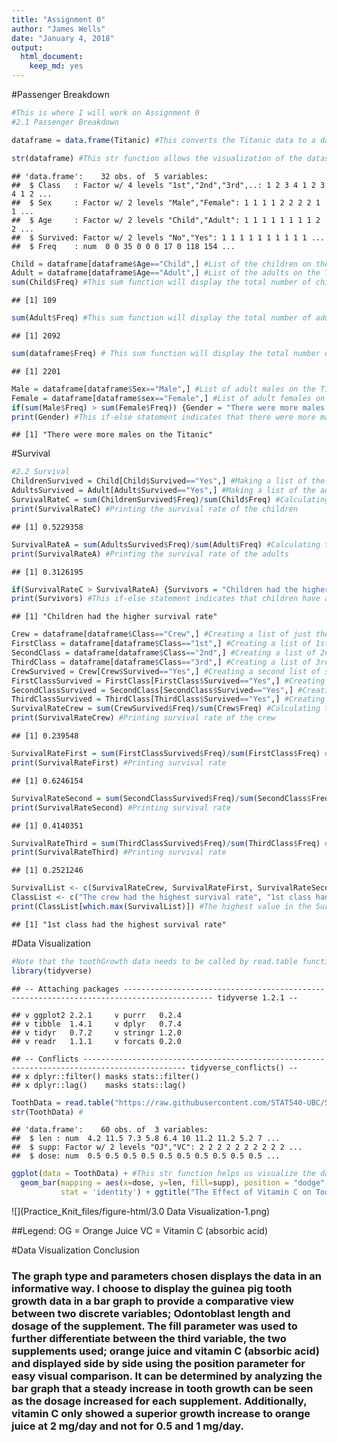 ```yaml
---
title: "Assignment 0"
author: "James Wells"
date: "January 4, 2018"
output: 
  html_document: 
    keep_md: yes
---
```




#Passenger Breakdown

```r
#This is where I will work on Assignment 0
#2.1 Passenger Breakdown

dataframe = data.frame(Titanic) #This converts the Titanic data to a data frame format

str(dataframe) #This str function allows the visualization of the dataset
```

```
## 'data.frame':	32 obs. of  5 variables:
##  $ Class   : Factor w/ 4 levels "1st","2nd","3rd",..: 1 2 3 4 1 2 3 4 1 2 ...
##  $ Sex     : Factor w/ 2 levels "Male","Female": 1 1 1 1 2 2 2 2 1 1 ...
##  $ Age     : Factor w/ 2 levels "Child","Adult": 1 1 1 1 1 1 1 1 2 2 ...
##  $ Survived: Factor w/ 2 levels "No","Yes": 1 1 1 1 1 1 1 1 1 1 ...
##  $ Freq    : num  0 0 35 0 0 0 17 0 118 154 ...
```

```r
Child = dataframe[dataframe$Age=="Child",] #List of the children on the Titanic
Adult = dataframe[dataframe$Age=="Adult",] #List of the adults on the Titanic
sum(Child$Freq) #This sum function will display the total number of children on the Titanic
```

```
## [1] 109
```

```r
sum(Adult$Freq) #This sum function will display the total number of adults on the Titanic
```

```
## [1] 2092
```

```r
sum(dataframe$Freq) # This sum function will display the total number of people on the Titanic
```

```
## [1] 2201
```

```r
Male = dataframe[dataframe$Sex=="Male",] #List of adult males on the Titanic
Female = dataframe[dataframe$sex=="Female",] #List of adult females on the Titanic
if(sum(Male$Freq) > sum(Female$Freq)) {Gender = "There were more males on the Titanic"} else {Gender = "There were more females on the Titanic"}
print(Gender) #This if-else statement indicates that there were more males on the Titanic
```

```
## [1] "There were more males on the Titanic"
```
#Survival

```r
#2.2 Survival
ChildrenSurvived = Child[Child$Survived=="Yes",] #Making a list of the children who survived
AdultsSurvived = Adult[Adult$Survived=="Yes",] #Making a list of the adults who survived
SurvivalRateC = sum(ChildrenSurvived$Freq)/sum(Child$Freq) #Calculating the survival rate of children on the Titanic
print(SurvivalRateC) #Printing the survival rate of the children
```

```
## [1] 0.5229358
```

```r
SurvivalRateA = sum(AdultsSurvived$Freq)/sum(Adult$Freq) #Calculating the survival rate of the adults on the Titanic
print(SurvivalRateA) #Printing the survival rate of the adults
```

```
## [1] 0.3126195
```

```r
if(SurvivalRateC > SurvivalRateA) {Survivors = "Children had the higher survival rate"} else {Survivors = "Adults had the higher survival rate"}
print(Survivors) #This if-else statement indicates that children have a higher survival rate
```

```
## [1] "Children had the higher survival rate"
```

```r
Crew = dataframe[dataframe$Class=="Crew",] #Creating a list of just the crew
FirstClass = dataframe[dataframe$Class=="1st",] #Creating a list of 1st class passengers 
SecondClass = dataframe[dataframe$Class=="2nd",] #Creating a list of 2nd class passengers
ThirdClass = dataframe[dataframe$Class=="3rd",] #Creating a list of 3rd class passengers
CrewSurvived = Crew[Crew$Survived=="Yes",] #Creating a second list of survived crew members
FirstClassSurvived = FirstClass[FirstClass$Survived=="Yes",] #Creating a second list of survived 1st class passengers
SecondClassSurvived = SecondClass[SecondClass$Survived=="Yes",] #Creating a second list of survived 2nd class passengers
ThirdClassSurvived = ThirdClass[ThirdClass$Survived=="Yes",] #Creating a second list of 3rd class passengers
SurvivalRateCrew = sum(CrewSurvived$Freq)/sum(Crew$Freq) #Calculating the crew members' survival rate
print(SurvivalRateCrew) #Printing survival rate of the crew
```

```
## [1] 0.239548
```

```r
SurvivalRateFirst = sum(FirstClassSurvived$Freq)/sum(FirstClass$Freq) #Calculating the 1st class passengers' survival rate
print(SurvivalRateFirst) #Printing survival rate
```

```
## [1] 0.6246154
```

```r
SurvivalRateSecond = sum(SecondClassSurvived$Freq)/sum(SecondClass$Freq) #Calculating the 2nd class passengers' survival rate
print(SurvivalRateSecond) #Printing survival rate
```

```
## [1] 0.4140351
```

```r
SurvivalRateThird = sum(ThirdClassSurvived$Freq)/sum(ThirdClass$Freq) #Calculating the 3rd class passengers' survival rate
print(SurvivalRateThird) #Printing survival rate
```

```
## [1] 0.2521246
```

```r
SurvivalList <- c(SurvivalRateCrew, SurvivalRateFirst, SurvivalRateSecond, SurvivalRateThird) #A list to compile the 4 survival rates
ClassList <- c("The crew had the highest survival rate", "1st class had the highest survival rate", "2nd class had the highest survival rate", "3rd class had the highest survival rate") #A list to hold the names of the 4 classes in the same order as the SurvivalList
print(ClassList[which.max(SurvivalList)]) #The highest value in the SurvivalList will be used to print the name of from the ClassList using the which.max function
```

```
## [1] "1st class had the highest survival rate"
```
#Data Visualization

```r
#Note that the toothGrowth data needs to be called by read.table function)
library(tidyverse)
```

```
## -- Attaching packages ------------------------------------------------------------------------------------------ tidyverse 1.2.1 --
```

```
## v ggplot2 2.2.1     v purrr   0.2.4
## v tibble  1.4.1     v dplyr   0.7.4
## v tidyr   0.7.2     v stringr 1.2.0
## v readr   1.1.1     v forcats 0.2.0
```

```
## -- Conflicts --------------------------------------------------------------------------------------------- tidyverse_conflicts() --
## x dplyr::filter() masks stats::filter()
## x dplyr::lag()    masks stats::lag()
```

```r
ToothData = read.table("https://raw.githubusercontent.com/STAT540-UBC/STAT540-UBC.github.io/master/homework/practice_assignment/guinea_pigs_tooth_growth.txt", header = TRUE) #This read.table function is loading the data from a website
str(ToothData) #
```

```
## 'data.frame':	60 obs. of  3 variables:
##  $ len : num  4.2 11.5 7.3 5.8 6.4 10 11.2 11.2 5.2 7 ...
##  $ supp: Factor w/ 2 levels "OJ","VC": 2 2 2 2 2 2 2 2 2 2 ...
##  $ dose: num  0.5 0.5 0.5 0.5 0.5 0.5 0.5 0.5 0.5 0.5 ...
```

```r
ggplot(data = ToothData) + #This str function helps us visualize the data in a compact form
  geom_bar(mapping = aes(x=dose, y=len, fill=supp), position = "dodge",
           stat = 'identity') + ggtitle("The Effect of Vitamin C on Tooth Growth in Guinea Pigs") + xlab("Supplement dosage (mg/day)") + ylab("Odontoblast Length") #The ToothData is displayed using a ggplot bar graph 
```

![](Practice_Knit_files/figure-html/3.0 Data Visualization-1.png)<!-- -->

##Legend: OG = Orange Juice VC = Vitamin C (absorbic acid)

#Data Visualization Conclusion
### The graph type and parameters chosen displays the data in an informative way. I choose to display the guinea pig tooth growth data in a bar graph to provide a comparative view between two discrete variables; Odontoblast length and dosage of the supplement. The fill parameter was used to further differentiate between the third variable, the two supplements used; orange juice and vitamin C (absorbic acid) and displayed side by side using the position parameter for easy visual comparison. It can be determined by analyzing the bar graph that a steady increase in tooth growth can be seen as the dosage increased for each supplement. Additionally, vitamin C only showed a superior growth increase to orange juice at 2 mg/day and not for 0.5 and 1 mg/day.



